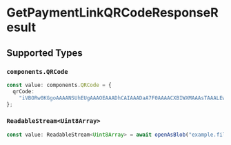 # GetPaymentLinkQRCodeResponseResult


## Supported Types

### `components.QRCode`

```typescript
const value: components.QRCode = {
  qrCode:
    "iVBORw0KGgoAAAANSUhEUgAAAOEAAADhCAIAAADaA7F0AAAACXBIWXMAAAsTAAALEwEAmpwYAAAA...",
};
```

### `ReadableStream<Uint8Array>`

```typescript
const value: ReadableStream<Uint8Array> = await openAsBlob("example.file");
```


